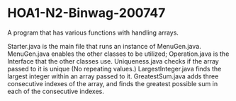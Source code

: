 # HOA1-N2-Binwag-200747
A program that has various functions with handling arrays.

Starter.java is the main file that runs an instance of MenuGen.java. MenuGen.java enables the other classes to be utilized;
Operation.java is the Interface that the other classes use.
Uniqueness.java checks if the array passed to it is unique (No repeating values.)
LargestInteger.java finds the largest integer within an array passed to it.
GreatestSum.java adds three consecutive indexes of the array, and finds the greatest possible sum in each of the consecutive indexes.
